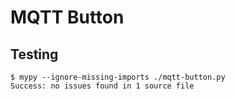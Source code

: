 # MQTT Button


## Testing

```console
$ mypy --ignore-missing-imports ./mqtt-button.py
Success: no issues found in 1 source file
```
